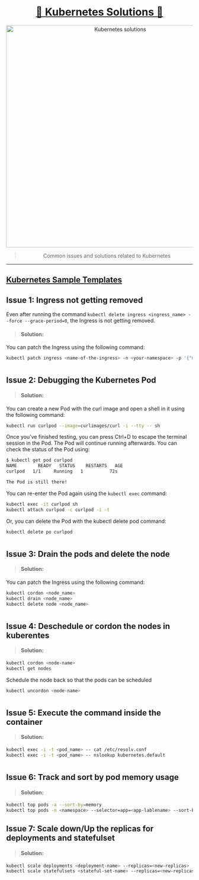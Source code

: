 <h1 align="center"> <a href="https://girishcodealchemy.github.io/kubernetes-solutions/"> 🚀  Kubernetes Solutions 🚀 </a></h1>
<p align="center"> <img src="https://github.com/GirishCodeAlchemy/kubernetes-solutions/assets/143807663/12ac2437-a185-4112-8abb-01e8ec797b80" width="600" alt="Kubernetes solutions">   </p>
<blockquote align="center">
  Common issues and solutions related to Kubernetes
</blockquote>

----

## [Kubernetes Sample Templates](./kubernetes-Templates/README.md)

## Issue 1: Ingress not getting removed
Even after running the command `kubectl delete ingress <ingress_name> --force --grace-period=0`, the Ingress is not getting removed.

>#### Solution:
You can patch the Ingress using the following command:
```bash
kubectl patch ingress <name-of-the-ingress> -n <your-namespace> -p '{"metadata":{"finalizers":[]}}' --type=merge
```
<h1></h1>

## Issue 2: Debugging the Kubernetes Pod

>#### Solution:
You can create a new Pod with the curl image and open a shell in it using the following command:
```bash
kubectl run curlpod --image=curlimages/curl -i --tty -- sh
```
Once you’ve finished testing, you can press Ctrl+D to escape the terminal session in the Pod. The Pod will continue running afterwards. You can check the status of the Pod using:
``` bash
$ kubectl get pod curlpod
NAME        READY   STATUS    RESTARTS   AGE
curlpod   1/1     Running   1          72s

The Pod is still there!
```
You can re-enter the Pod again using the `kubectl exec` command:
``` bash
kubectl exec -it curlpod sh
kubectl attach curlpod -c curlpod -i -t
```
Or, you can delete the Pod with the kubectl delete pod command:
``` bash
kubectl delete po curlpod
```
<h1></h1>

## Issue 3: Drain the pods and delete the node

>#### Solution:
You can patch the Ingress using the following command:
```bash
kubectl cordon <node_name>
kubectl drain <node_name>
kubectl delete node <node_name>
```
<h1></h1>

## Issue 4: Deschedule or cordon the nodes in kuberentes

>#### Solution:

```bash
kubectl cordon <node-name>
kubectl get nodes
```
Schedule the node back so that the pods can be scheduled
```bash
kubectl uncordon <node-name>
```
<h1></h1>

## Issue 5: Execute the command inside the container

>#### Solution:

```bash
kubectl exec -i -t <pod_name> -- cat /etc/resolv.conf
kubectl exec -i -t <pod_name> -- nslookup kubernetes.default
```
<h1></h1>

## Issue 6: Track and sort by pod memory usage 

>#### Solution:

```bash
kubectl top pods -a --sort-by=memory
kubectl top pods -n <namespace> --selector=app=<app-lablename> --sort-by=memory
```

## Issue 7: Scale down/Up the replicas for deployments and statefulset

>#### Solution:

```bash
kubectl scale deployments <deployment-name> --replicas=<new-replicas>
kubectl scale statefulsets <stateful-set-name> --replicas=<new-replicas>
```

